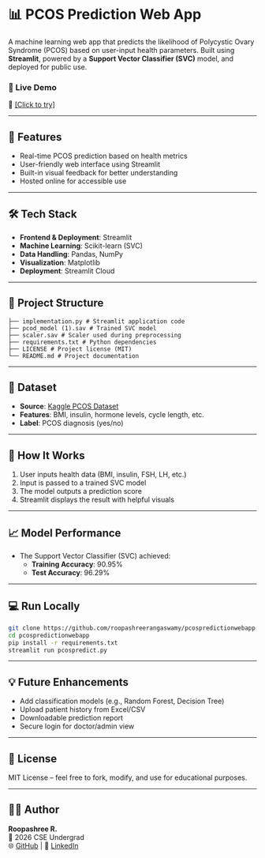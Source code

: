 # 📊 PCOS Prediction Web App

A machine learning web app that predicts the likelihood of Polycystic Ovary Syndrome (PCOS) based on user-input health parameters. Built using **Streamlit**, powered by a **Support Vector Classifier (SVC)** model, and deployed for public use.

### 🚀 Live Demo  
🔗 [[Click to try]](https://pcospredictionwebapp-mtvgekxpx3z36y8eappj5r.streamlit.app/)

---

## 🔧 Features
- Real-time PCOS prediction based on health metrics
- User-friendly web interface using Streamlit
- Built-in visual feedback for better understanding
- Hosted online for accessible use

---

## 🛠️ Tech Stack
- **Frontend & Deployment**: Streamlit
- **Machine Learning**: Scikit-learn (SVC)
- **Data Handling**: Pandas, NumPy
- **Visualization**: Matplotlib
- **Deployment**: Streamlit Cloud

---

## 📁 Project Structure
```
├── implementation.py # Streamlit application code
├── pcod_model (1).sav # Trained SVC model
├── scaler.sav # Scaler used during preprocessing
├── requirements.txt # Python dependencies
├── LICENSE # Project license (MIT)
└── README.md # Project documentation
```

---

## 🧪 Dataset
- **Source**: [Kaggle PCOS Dataset](https://www.kaggle.com/datasets)
- **Features**: BMI, insulin, hormone levels, cycle length, etc.
- **Label**: PCOS diagnosis (yes/no)

---

## 🧠 How It Works
1. User inputs health data (BMI, insulin, FSH, LH, etc.)
2. Input is passed to a trained SVC model
3. The model outputs a prediction score
4. Streamlit displays the result with helpful visuals

---

## 📈 Model Performance
- The Support Vector Classifier (SVC) achieved:
  - **Training Accuracy**: 90.95%
  - **Test Accuracy**: 96.29%

---

## 💻 Run Locally
```bash
git clone https://github.com/roopashreerangaswamy/pcospredictionwebapp.git
cd pcospredictionwebapp
pip install -r requirements.txt
streamlit run pcospredict.py
```

---

## 💡 Future Enhancements
- Add classification models (e.g., Random Forest, Decision Tree)
- Upload patient history from Excel/CSV
- Downloadable prediction report
- Secure login for doctor/admin view

---

## 📄 License
MIT License – feel free to fork, modify, and use for educational purposes.

---

## 🙋‍♀️ Author
**Roopashree R.**  
💼 2026 CSE Undergrad  
🌐 [GitHub](https://github.com/roopashreerangaswamy) | 🔗 [LinkedIn](https://www.linkedin.com/in/roopashree-rangaswamy)
